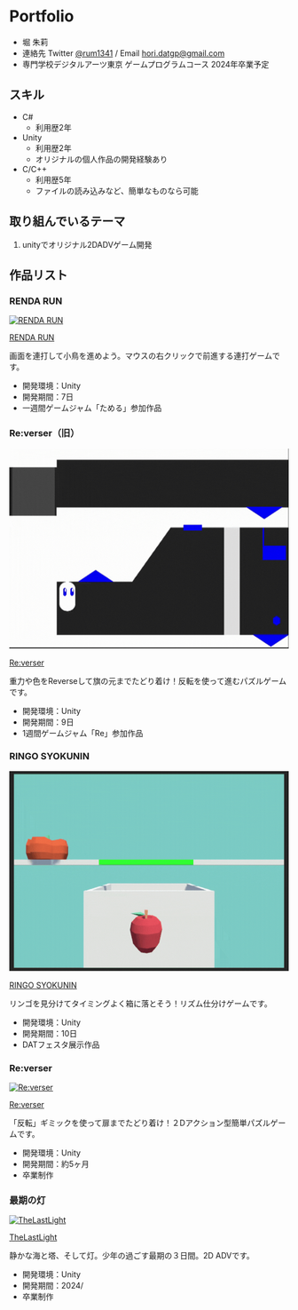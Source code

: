# Portfolio

- 堀 朱莉
- 連絡先 Twitter [@rum1341](https://twitter.com/rum1341)  / Email [hori.datgp@gmail.com](mailto:hori.datgp@gmail.com)
- 専門学校デジタルアーツ東京 ゲームプログラムコース 2024年卒業予定


## スキル
- C#
  - 利用歴2年
- Unity
  - 利用歴2年
  - オリジナルの個人作品の開発経験あり
- C/C++
  - 利用歴5年
  - ファイルの読み込みなど、簡単なものなら可能

## 取り組んでいるテーマ
1. unityでオリジナル2DADVゲーム開発

## 作品リスト

### RENDA RUN
[<img src="rendarun.gif" alt="RENDA RUN" style="height: 360px">](https://unityroom.com/games/rendarun)

[RENDA RUN](https://unityroom.com/games/rendarun)

画面を連打して小鳥を進めよう。マウスの右クリックで前進する連打ゲームです。

- 開発環境：Unity
- 開発期間：7日
- 一週間ゲームジャム「ためる」参加作品

### Re:verser（旧）
[<img src="samune1.gif" alt="Re:verser" style="height: 360px">](https://unityroom.com/games/reverser)

[Re:verser](https://unityroom.com/games/reverser)

重力や色をReverseして旗の元までたどり着け！反転を使って進むパズルゲームです。

- 開発環境：Unity
- 開発期間：9日
- 1週間ゲームジャム「Re」参加作品

### RINGO SYOKUNIN
[<img src="ringosyokunin.gif" alt="RINGO SYOKUNIN" style="height: 360px">](https://unityroom.com/games/ringo-syokunin)

[RINGO SYOKUNIN](https://unityroom.com/games/ringo-syokunin)

リンゴを見分けてタイミングよく箱に落とそう！リズム仕分けゲームです。

- 開発環境：Unity
- 開発期間：10日
- DATフェスタ展示作品

### Re:verser
[<img src="" alt="Re:verser" style="height: 360px">]()

[Re:verser]()

「反転」ギミックを使って扉までたどり着け！２Dアクション型簡単パズルゲームです。

- 開発環境：Unity
- 開発期間：約5ヶ月
- 卒業制作

### 最期の灯
[<img src="" alt="TheLastLight" style="height: 360px">]()

[TheLastLight]()

静かな海と塔、そして灯。少年の過ごす最期の３日間。2D ADVです。

- 開発環境：Unity
- 開発期間：2024/
- 卒業制作

